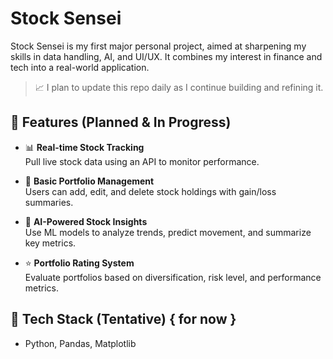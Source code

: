 # Stock Sensei

Stock Sensei is my first major personal project, aimed at sharpening my skills in data handling, AI, and UI/UX. It combines my interest in finance and tech into a real-world application.

> 📈 I plan to update this repo daily as I continue building and refining it.

## 🚀 Features (Planned & In Progress)
- 📊 **Real-time Stock Tracking**  
  Pull live stock data using an API to monitor performance.
  
- 💼 **Basic Portfolio Management**  
  Users can add, edit, and delete stock holdings with gain/loss summaries.
  
- 🤖 **AI-Powered Stock Insights**  
  Use ML models to analyze trends, predict movement, and summarize key metrics.

- ⭐ **Portfolio Rating System**  
  Evaluate portfolios based on diversification, risk level, and performance metrics.

## 🔧 Tech Stack (Tentative) { for now }
- Python, Pandas, Matplotlib
